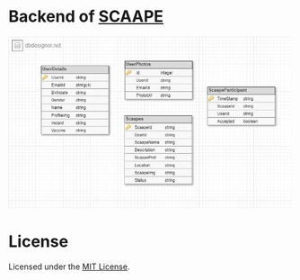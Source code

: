 <h1>Backend of <a href="https://github.com/Scaape/Scaape-flutter-FE">SCAAPE</a></h1>
<img src="ReadmeImg/WhatsApp Image 2021-09-27 at 12.32.06 AM.jpeg"></img>
<h1>License</h1>
Licensed under the <a href="https://github.com/Scaape/Scaape_node_BE/blob/readme/LICENSE">MIT License</a>.
